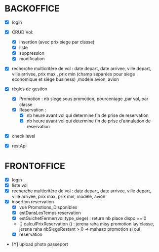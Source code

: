 # BACKOFFICE
- [X] login 

- [X] CRUD Vol:
    - [X] insertion (avec prix siege par classe)
    - [X] liste 
    - [X] suppression
    - [X] modification

- [X] recherche multicritère de vol : date depart, date arrivee, ville depart, ville arrivee, prix max , prix min (champ séparées pour siege economique et siège business) ,modèle avion, avion

- [X] règles de gestion
    - [X] Promotion : nb siege sous promotion, pourcentage ,par vol, par classe
    - [X] Reservation : 
        - [X] nb heure avant vol qui determine fin de prise de reservation
        - [X] nb heure avant vol qui determine fin de prise d'annulation de reservation

- [X] check level

- [X] restApi

# FRONTOFFICE
- [X] login
- [X] liste vol
- [X] recherche multicritère de vol : date depart, date arrivee, ville depart, ville arrivee, prix max, prix min, modèle, avion
- [X] insertion reservation
    - [X] vue Promotions_Disponibles
    - [X] estDansLesTemps reservation
    - [X] estGuichetFermer(vol,type_siege) : return nb place dispo == 0
    - [] calculPrixReservation () : jerena raha misy promotion lay classe, jerena raha nbSiegeRestant > 0 => mahazo promotion si oui 
    - [X] reservation 
- [Y] upload photo passeport


